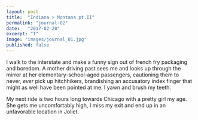 ```yaml
---
layout: post
title:  "Indiana > Montana pt.II"
permalink: "journal-02"
date:   "2017-02-20"
excerpt: "T"
image: "images/journal_01.jpg"
published: false
---
```


I walk to the interstate and make a funny sign out of french fry packaging and boredom. A mother driving past sees me and looks up through the mirror at her elementary-school-aged passengers, cautioning them to never, _ever_  pick up hitchhikers, brandishing an accusatory index finger that might as well have been pointed at me. I yawn and brush my teeth.

My next ride is two hours long towards Chicago with a pretty girl my age. She gets me uncomfortably high, I miss my exit and end up in an unfavorable location in Joliet.
